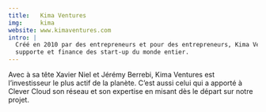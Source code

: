 ```yaml
---
title:   Kima Ventures
img:     kima
website: www.kimaventures.com
intro: |
  Créé en 2010 par des entrepreneurs et pour des entrepreneurs, Kima Ventures
  supporte et finance des start-up du monde entier.
---
```

Avec à sa tête Xavier Niel et Jérémy Berrebi, Kima Ventures est l’investisseur
le plus actif de la planète. C’est aussi celui qui a apporté à Clever Cloud son
réseau et son expertise en misant dès le départ sur notre projet.
